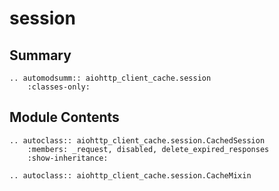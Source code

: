 # session

## Summary

```{eval-rst}
.. automodsumm:: aiohttp_client_cache.session
    :classes-only:
```

## Module Contents

```{eval-rst}
.. autoclass:: aiohttp_client_cache.session.CachedSession
    :members: _request, disabled, delete_expired_responses
    :show-inheritance:
```

```{eval-rst}
.. autoclass:: aiohttp_client_cache.session.CacheMixin
```

